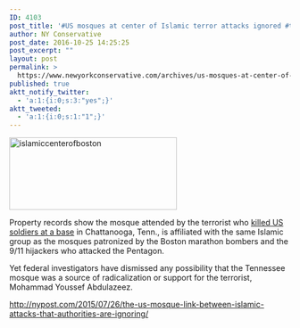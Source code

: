 ```yaml
---
ID: 4103
post_title: '#US mosques at center of Islamic terror attacks ignored #tcot #GJM #PJNET'
author: NY Conservative
post_date: 2016-10-25 14:25:25
post_excerpt: ""
layout: post
permalink: >
  https://www.newyorkconservative.com/archives/us-mosques-at-center-of-islamic-terror-attacks-ignored-tcot-gjm-pjnet/
published: true
aktt_notify_twitter:
  - 'a:1:{i:0;s:3:"yes";}'
aktt_tweeted:
  - 'a:1:{i:0;s:1:"1";}'
---
```

<a href="https://www.newyorkconservative.com/wp-content/uploads/2015/07/islamiccenterofboston.jpg"><img class="alignnone size-medium wp-image-3468" src="https://www.newyorkconservative.com/wp-content/uploads/2015/07/islamiccenterofboston-300x130.jpg" alt="islamiccenterofboston" width="300" height="130" /></a>

Property records show the mosque attended by the terrorist who <a href="http://nypost.com/2015/07/16/shooting-at-naval-reserve-center-in-tennessee/">killed US soldiers at a base</a> in Chattanooga, Tenn., is affiliated with the same Islamic group as the mosques patronized by the Boston marathon bombers and the 9/11 hijackers who attacked the Pentagon.

Yet federal investigators have dismissed any possibility that the Tennessee mosque was a source of radicalization or support for the terrorist, Mohammad Youssef Abdulazeez.

<a href="http://nypost.com/2015/07/26/the-us-mosque-link-between-islamic-attacks-that-authorities-are-ignoring/">http://nypost.com/2015/07/26/the-us-mosque-link-between-islamic-attacks-that-authorities-are-ignoring/</a>

&nbsp;

&nbsp;